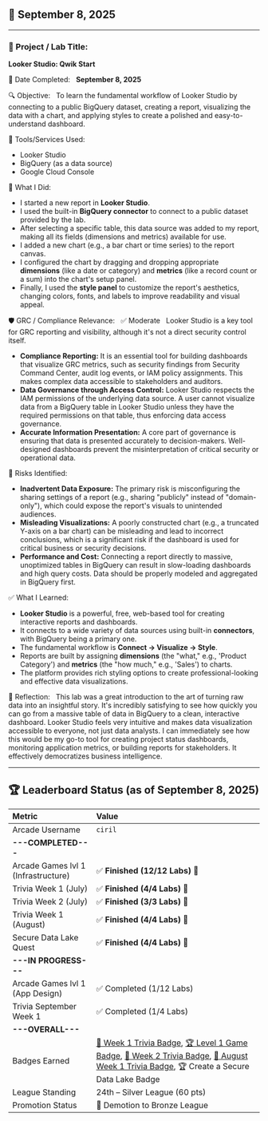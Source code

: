 ## 📅 September 8, 2025

---

### 🧩 Project / Lab Title:
**Looker Studio: Qwik Start**

📆 Date Completed:  
**September 8, 2025**

🔍 Objective:  
To learn the fundamental workflow of Looker Studio by connecting to a public BigQuery dataset, creating a report, visualizing the data with a chart, and applying styles to create a polished and easy-to-understand dashboard.

🔧 Tools/Services Used:
- Looker Studio
- BigQuery (as a data source)
- Google Cloud Console

🧠 What I Did:
- I started a new report in **Looker Studio**.
- I used the built-in **BigQuery connector** to connect to a public dataset provided by the lab.
- After selecting a specific table, this data source was added to my report, making all its fields (dimensions and metrics) available for use.
- I added a new chart (e.g., a bar chart or time series) to the report canvas.
- I configured the chart by dragging and dropping appropriate **dimensions** (like a date or category) and **metrics** (like a record count or a sum) into the chart's setup panel.
- Finally, I used the **style panel** to customize the report's aesthetics, changing colors, fonts, and labels to improve readability and visual appeal.

🛡️ GRC / Compliance Relevance:  
✅ Moderate  
Looker Studio is a key tool for GRC reporting and visibility, although it's not a direct security control itself.
- **Compliance Reporting:** It is an essential tool for building dashboards that visualize GRC metrics, such as security findings from Security Command Center, audit log events, or IAM policy assignments. This makes complex data accessible to stakeholders and auditors.
- **Data Governance through Access Control:** Looker Studio respects the IAM permissions of the underlying data source. A user cannot visualize data from a BigQuery table in Looker Studio unless they have the required permissions on that table, thus enforcing data access governance.
- **Accurate Information Presentation:** A core part of governance is ensuring that data is presented accurately to decision-makers. Well-designed dashboards prevent the misinterpretation of critical security or operational data.

🚩 Risks Identified:  
- **Inadvertent Data Exposure:** The primary risk is misconfiguring the sharing settings of a report (e.g., sharing "publicly" instead of "domain-only"), which could expose the report's visuals to unintended audiences.
- **Misleading Visualizations:** A poorly constructed chart (e.g., a truncated Y-axis on a bar chart) can be misleading and lead to incorrect conclusions, which is a significant risk if the dashboard is used for critical business or security decisions.
- **Performance and Cost:** Connecting a report directly to massive, unoptimized tables in BigQuery can result in slow-loading dashboards and high query costs. Data should be properly modeled and aggregated in BigQuery first.

✅ What I Learned:
- **Looker Studio** is a powerful, free, web-based tool for creating interactive reports and dashboards.
- It connects to a wide variety of data sources using built-in **connectors**, with BigQuery being a primary one.
- The fundamental workflow is **Connect -> Visualize -> Style**.
- Reports are built by assigning **dimensions** (the "what," e.g., 'Product Category') and **metrics** (the "how much," e.g., 'Sales') to charts.
- The platform provides rich styling options to create professional-looking and effective data visualizations.

💭 Reflection:  
This lab was a great introduction to the art of turning raw data into an insightful story. It's incredibly satisfying to see how quickly you can go from a massive table of data in BigQuery to a clean, interactive dashboard. Looker Studio feels very intuitive and makes data visualization accessible to everyone, not just data analysts. I can immediately see how this would be my go-to tool for creating project status dashboards, monitoring application metrics, or building reports for stakeholders. It effectively democratizes business intelligence.

---

## 🏆 Leaderboard Status (as of September 8, 2025)

| Metric                              | Value                                                                                                                                                                                                                                                                                                                                                                                                                                                                                                                                                                                                                                            |
| :---------------------------------- | :------------------------------------------------------------------------------------------------------------------------------------------------------------------------------------------------------------------------------------------------------------------------------------------------------------------------------------------------------------------------------------------------------------------------------------------------------------------------------------------------------------------------------------------------------------------------------- |
| Arcade Username                     | `ciril`                                                                                                                                                                                                                                                                                                                                                                                                                                                                                                                                                                          |
| **---COMPLETED---** |                                                                                                                                                                                                                                                                                                                                                                                                                                                                                                                                                                                               |
| Arcade Games lvl 1 (Infrastructure) | ✅ **Finished (12/12 Labs)** 🎉                                                                                                                                                                                                                                                                                                                                                                                                                                                                                                                                               |
| Trivia Week 1 (July)                | ✅ **Finished (4/4 Labs)** 🎉                                                                                                                                                                                                                                                                                                                                                                                                                                                                                                                                                 |
| Trivia Week 2 (July)                | ✅ **Finished (3/3 Labs)** 🎉                                                                                                                                                                                                                                                                                                                                                                                                                                                                                                                                                 |
| Trivia Week 1 (August)              | ✅ **Finished (4/4 Labs)** 🎉                                                                                                                                                                                                                                                                                                                                                                                                                                                                                                                                                 |
| Secure Data Lake Quest              | ✅ **Finished (4/4 Labs)** 🎉                                                                                                                                                                                                                                                                                                                                                                                                                                                                                                                                                 |
| **---IN PROGRESS---** |                                                                                                                                                                                                                                                                                                                                                                                                                                                                                                                                                                                               |
| Arcade Games lvl 1 (App Design)     | ✅ Completed (1/12 Labs)                                                                                                                                                                                                                                                                                                                                                                                                                                                                                                                                                     |
| Trivia September Week 1             | ✅ Completed (1/4 Labs)                                                                                                                                                                                                                                                                                                                                                                                                                                                                                                                                                       |
| **---OVERALL---** |                                                                                                                                                                                                                                                                                                                                                                                                                                                                                                                                                                                               |
| Badges Earned                       | [🏅 Week 1 Trivia Badge](https://www.cloudskillsboost.google/public_profiles/c8fd48a4-987d-4216-9835-d49fa00793da/badges/17140064), [🏆 Level 1 Game Badge](https://www.cloudskillsboost.google/public_profiles/c8fd48a4-987d-4216-9835-d49fa00793da/badges/17245038), [🏅 Week 2 Trivia Badge](https://www.cloudskillsboost.google/public_profiles/c8fd48a4-987d-4216-9835-d49fa00793da/badges/17274275), [🏅 August Week 1 Trivia Badge](https://www.cloudskillsboost.google/public_profiles/c8fd48a4-987d-4216-9835-d49fa00793da/badges/17423679), 🏆 Create a Secure Data Lake Badge |
| League Standing                     | 24th – Silver League (60 pts)                                                                                                                                                                                                                                                                                                                                                                                                                                                                                                                                                   |
| Promotion Status                    | 🔴 Demotion to Bronze League                                                                                                                                                                                                                                                                                                                                                                                                                                                                                                                                                  |
